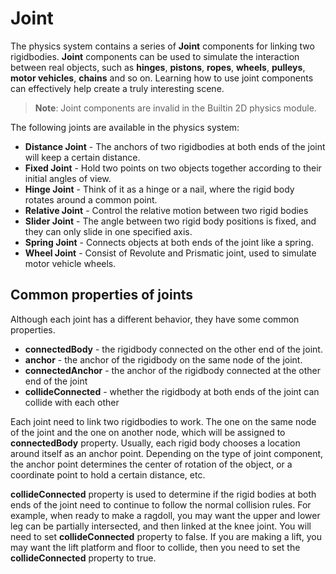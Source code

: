 # Joint

The physics system contains a series of __Joint__ components for linking two rigidbodies. **Joint** components can be used to simulate the interaction between real objects, such as __hinges__, __pistons__, __ropes__, __wheels__, __pulleys__, __motor vehicles__, __chains__ and so on. Learning how to use joint components can effectively help create a truly interesting scene.

>__Note__: Joint components are invalid in the Builtin 2D physics module.

The following joints are available in the physics system:

- __Distance Joint__ - The anchors of two rigidbodies at both ends of the joint will keep a certain distance.
- __Fixed Joint__ - Hold two points on two objects together according to their initial angles of view.
- __Hinge Joint__ - Think of it as a hinge or a nail, where the rigid body rotates around a common point.
- __Relative Joint__ - Control the relative motion between two rigid bodies
- __Slider Joint__ - The angle between two rigid body positions is fixed, and they can only slide in one specified axis.
- __Spring Joint__ - Connects objects at both ends of the joint like a spring.
- __Wheel Joint__ - Consist of Revolute and Prismatic joint, used to simulate motor vehicle wheels.

## Common properties of joints

Although each joint has a different behavior, they have some common properties.

- __connectedBody__ - the rigidbody connected on the other end of the joint.
- __anchor__ - the anchor of the rigidbody on the same node of the joint.
- __connectedAnchor__ - the anchor of the rigidbody connected at the other end of the joint
- __collideConnected__ - whether the rigidbody at both ends of the joint can collide with each other

Each joint need to link two rigidbodies to work. The one on the same node of the joint and the one on another node, which will be assigned to **connectedBody** property. Usually, each rigid body chooses a location around itself as an anchor point. Depending on the type of joint component, the anchor point determines the center of rotation of the object, or a coordinate point to hold a certain distance, etc.

**collideConnected** property is used to determine if the rigid bodies at both ends of the joint need to continue to follow the normal collision rules. For example, when ready to make a ragdoll, you may want the upper and lower leg can be partially intersected, and then linked at the knee joint. You will need to set **collideConnected** property to false. If you are making a lift, you may want the lift platform and floor to collide, then you need to set the **collideConnected** property to true.
